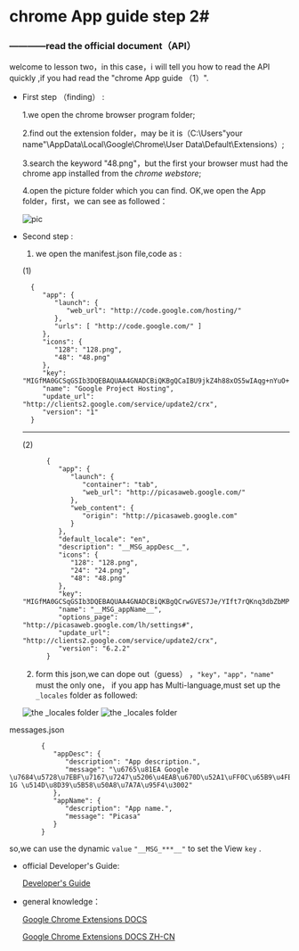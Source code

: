 # chrome App guide step 2#

### ————read the official document（API） ###

welcome to lesson two，in this case，i will tell you how to read the API quickly ,if you had read the "chrome App guide （1）".







- First step （finding） :

	1.we open the chrome browser program folder;
	
	2.find out the extension folder，may be it is（C:\Users\"your name"\AppData\Local\Google\Chrome\User Data\Default\Extensions）;  

	3.search the keyword "48.png"，but the first your browser must had the chrome app  installed from the *chrome webstore*;  

	4.open the picture folder which you can find.
	OK,we open the App folder，first，we can see as followed：

	![pic](2013-01-04_113005.png)
	
	

	 
- Second step :
	
	1. we open the manifest.json file,code as :

	(1)

	
		{
		   "app": {
		      "launch": {
		         "web_url": "http://code.google.com/hosting/"
		      },
		      "urls": [ "http://code.google.com/" ]
		   },
		   "icons": {
		      "128": "128.png",
		      "48": "48.png"
		   },
		   "key": "MIGfMA0GCSqGSIb3DQEBAQUAA4GNADCBiQKBgQCaIBU9jkZ4h88xOS5wIAqg+nYuO+OKyTdVrMNTjaQIxomGaR32nSjYUbh6Pw74+uUJYZZrEUjMtZBfCepVt8B4/umuFUWYVsbCiNggHHRXvo/Z6ikfzDsln8ZBEKzDXk/J8ht/XoJmiRAR7Zu5zQyJ3loeVrhoZatneFBPZF+C6QIDAQAB",
		   "name": "Google Project Hosting",
		   "update_url": "http://clients2.google.com/service/update2/crx",
		   "version": "1"
		}
	

	-----
	(2)


			{
			   "app": {
			      "launch": {
			         "container": "tab",
			         "web_url": "http://picasaweb.google.com/"
			      },
			      "web_content": {
			         "origin": "http://picasaweb.google.com"
			      }
			   },
			   "default_locale": "en",
			   "description": "__MSG_appDesc__",
			   "icons": {
			      "128": "128.png",
			      "24": "24.png",
			      "48": "48.png"
			   },
			   "key": "MIGfMA0GCSqGSIb3DQEBAQUAA4GNADCBiQKBgQCrwGVES7Je/YIft7rQKnq3dbZbMP/uf0hZHb3XBhucez1pRptUI4nAvYZAQfUKjzr2qZaun7ydFTqeO8CFdqxmaoau++IKtj3SQBBuQ4IZZxqFiMn3T1aLdFFBOpZxIdkofGjsTojQDGd3hBtfcWzFwwnzFWzXIIrZ+kfaDDgcrQIDAQAB",
			   "name": "__MSG_appName__",
			   "options_page": "http://picasaweb.google.com/lh/settings#",
			   "update_url": "http://clients2.google.com/service/update2/crx",
			   "version": "6.2.2"
			}
	



	2. form this json,we can dope out（guess） ，<code>"key"，"app"，"name"</code> must the only one，
	  if you app has Multi-language,must set up the <code>_locales</code> folder as followed:

   ![the _locales folder ](2013-01-04_115344.png)
   ![the _locales folder ](2013-01-04_115630.png)
	
messages.json

	
			{
			   "appDesc": {
			      "description": "App description.",
			      "message": "\u6765\u81EA Google \u7684\u5728\u7EBF\u7167\u7247\u5206\u4EAB\u670D\u52A1\uFF0C\u65B9\u4FBF\u5FEB\u6377\u4E14\u63D0\u4F9B 1G \u514D\u8D39\u5B58\u50A8\u7A7A\u95F4\u3002"
			   },
			   "appName": {
			      "description": "App name.",
			      "message": "Picasa"
			   }
			}
	
so,we can use the dynamic `value` `"__MSG_***__"` to set the View `key` .



- official Developer's Guide:

	[Developer's Guide](http://developer.chrome.com/extensions/devguide.html "Developer's Guide")
	 

- general knowledge： 

	[Google Chrome Extensions DOCS](http://developer.chrome.com/extensions/docs.html "DOCS")

	[Google Chrome Extensions DOCS ZH-CN](http://open.chrome.360.cn/extension_dev/overview.html "DOCS ZH-CN") 






	
	
 